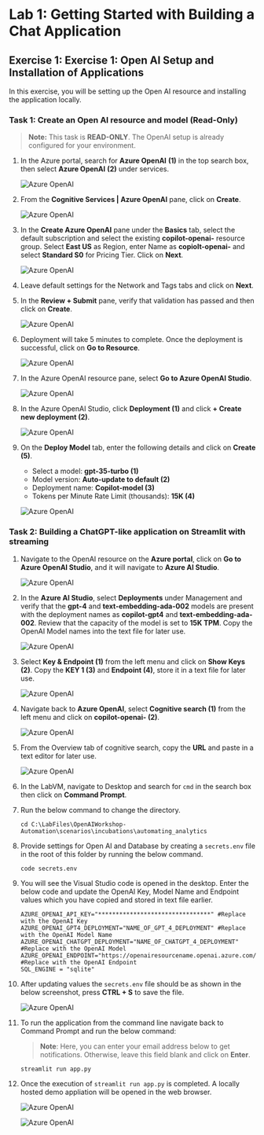 # Lab 1: Getting Started with Building a Chat Application

## Exercise 1: Exercise 1: Open AI Setup and Installation of Applications

In this exercise, you will be setting up the Open AI resource and installing the application locally.

### Task 1: Create an Open AI resource and model (Read-Only)

 > **Note:** This task is **READ-ONLY**. The OpenAI setup is already configured for your environment.

1. In the Azure portal, search for **Azure OpenAI** **(1)** in the top search box, then select **Azure OpenAI** **(2)** under services.

   ![](../media/img1.png "Azure OpenAI")
   
1. From the **Cognitive Services | Azure OpenAI** pane, click on **Create**.

   ![](../media/img2.png "Azure OpenAI")
   
1. In the **Create Azure OpenAI** pane under the **Basics** tab, select the default subscription and select the existing **copilot-openai-<inject key="Deployment ID" enableCopy="false"/>** resource group. Select **East US** as Region, enter Name as **copiolt-openai-<inject key="Deployment ID" enableCopy="false"/>** and select **Standard S0** for Pricing  Tier. Click on **Next**.

   ![](../media/img6.png "Azure OpenAI")
   
1. Leave default settings for the Network and Tags tabs and click on **Next**.

1. In the **Review + Submit** pane, verify that validation has passed and then click on **Create**.

   ![](../media/img3.png "Azure OpenAI")
   
1. Deployment will take 5 minutes to complete. Once the deployment is successful, click on **Go to Resource**.

   ![](../media/img4.png "Azure OpenAI")
   
1. In the Azure OpenAI resource pane, select **Go to Azure OpenAI Studio**.

   ![](../media/img5.png "Azure OpenAI")
   
1. In the Azure OpenAI Studio, click **Deployment (1)** and click **+ Create new deployment (2)**.

   ![](../media/img7.png "Azure OpenAI")
   
1. On the **Deploy Model** tab, enter the following details and click on **Create (5)**.

   - Select a model: **gpt-35-turbo (1)**
   - Model version: **Auto-update to default (2)**
   - Deployment name: **Copilot-model (3)**
   - Tokens per Minute Rate Limit (thousands): **15K (4)**

   ![](../media/img8.png "Azure OpenAI")
   
### Task 2: Building a ChatGPT-like application on Streamlit with streaming  

1. Navigate to the OpenAI resource on the **Azure portal**, click on **Go to Azure OpenAI Studio**, and it will navigate to **Azure AI Studio**.

   ![](../media/img14.png "Azure OpenAI")
      
1. In the **Azure AI Studio**, select **Deployments** under Management and verify that the **gpt-4** and **text-embedding-ada-002** models are present with the deployment names as **copilot-gpt4** and **text-embedding-ada-002**. Review that the capacity of the model is set to **15K TPM**. Copy the OpenAI Model names into the text file for later use.
   
   ![](../media/img40.png "Azure OpenAI")

1. Select **Key & Endpoint (1)** from the left menu and click on **Show Keys (2)**. Copy the **KEY 1 (3)** and **Endpoint (4)**, store it in a text file for later use.

   ![](../media/img9.png "Azure OpenAI")
   
1. Navigate back to **Azure OpenAI**, select **Cognitive search (1)** from the left menu and click on **copilot-openai-<inject key="Deployment ID" enableCopy="false"/> (2)**.

   ![](../media/img35.png "Azure OpenAI")

1. From the Overview tab of cognitive search, copy the **URL** and paste in a text editor for later use.

   ![](../media/img36.png "Azure OpenAI")

1. In the LabVM, navigate to Desktop and search for `cmd` in the search box then click on **Command Prompt**.
   
1. Run the below command to change the directory.

   ```
   cd C:\LabFiles\OpenAIWorkshop-Automation\scenarios\incubations\automating_analytics
   ```
   
1. Provide settings for Open AI and Database by creating a ```secrets.env``` file in the root of this folder by running the below command.

   ```
   code secrets.env
   ```
   
1. You will see the Visual Studio code is opened in the desktop. Enter the below code and update the OpenAI Key, Model Name and Endpoint values which you have copied and stored in text file earlier.

   ```
   AZURE_OPENAI_API_KEY="********************************" #Replace with the OpenAI Key
   AZURE_OPENAI_GPT4_DEPLOYMENT="NAME_OF_GPT_4_DEPLOYMENT" #Replace with the OpenAI Model Name
   AZURE_OPENAI_CHATGPT_DEPLOYMENT="NAME_OF_CHATGPT_4_DEPLOYMENT" #Replace with the OpenAI Model
   AZURE_OPENAI_ENDPOINT="https://openairesourcename.openai.azure.com/" #Replace with the OpenAI Endpoint
   SQL_ENGINE = "sqlite"
   ```
   
1. After updating values the `secrets.env` file should be as shown in the below screenshot, press **CTRL + S** to save the file.

   ![](../media/img37.png "Azure OpenAI")
   
1. To run the application from the command line navigate back to Command Prompt and run the below command:

   >**Note**: Here, you can enter your email address below to get notifications. Otherwise, leave this field blank and click on **Enter**.

   ```
   streamlit run app.py
   ```
   
1. Once the execution of `streamlit run app.py` is completed. A locally hosted demo appliation will be opened in the web browser. 

   ![](../media/img11.png "Azure OpenAI")
   
   ![](../media/img12.png "Azure OpenAI")
